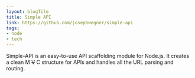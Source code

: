 ```yaml
---
layout: blogTile
title: Simple API
link: https://github.com/josephwegner/simple-api
tags:
- node
- tech
---
```

Simple-API is an easy-to-use API scaffolding module for Node.js. It creates a clean M ~~V~~ C structure for APIs and handles all the URL parsing and routing.